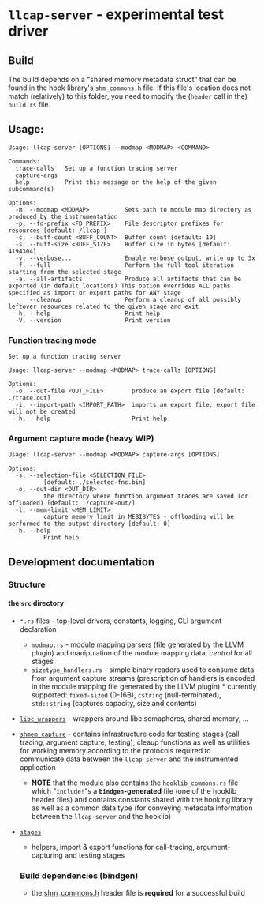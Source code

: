 # `llcap-server` - experimental test driver

## Build

The build depends on a "shared memory metadata struct" that can be found in the hook library's `shm_commons.h` file. If this file's location does not match (relatively) to this folder, you need to modify the (`header` call in the) `build.rs` file. 

## Usage:

    Usage: llcap-server [OPTIONS] --modmap <MODMAP> <COMMAND>

    Commands:
      trace-calls   Set up a function tracing server
      capture-args  
      help          Print this message or the help of the given subcommand(s)

    Options:
      -m, --modmap <MODMAP>          Sets path to module map directory as produced by the instrumentation
      -p, --fd-prefix <FD_PREFIX>    File descriptor prefixes for resources [default: /llcap-]
      -c, --buff-count <BUFF_COUNT>  Buffer count [default: 10]
      -s, --buff-size <BUFF_SIZE>    Buffer size in bytes [default: 4194304]
      -v, --verbose...               Enable verbose output, write up to 3x
      -f, --full                     Perform the full tool iteration starting from the selected stage
      -a, --all-artifacts            Produce all artifacts that can be exported (in default locations) This option overrides ALL paths specified as import or export paths for ANY stage
          --cleanup                  Perform a cleanup of all possibly leftover resources related to the given stage and exit
      -h, --help                     Print help
      -V, --version                  Print version

### Function tracing mode

    Set up a function tracing server

    Usage: llcap-server --modmap <MODMAP> trace-calls [OPTIONS]

    Options:
      -o, --out-file <OUT_FILE>        produce an export file [default: ./trace.out]
      -i, --import-path <IMPORT_PATH>  imports an export file, export file will not be created
      -h, --help                       Print help

### Argument capture mode (heavy WIP)

    Usage: llcap-server --modmap <MODMAP> capture-args [OPTIONS]

    Options:
      -s, --selection-file <SELECTION_FILE>
              [default: ./selected-fns.bin]
      -o, --out-dir <OUT_DIR>
              the directory where function argument traces are saved (or offloaded) [default: ./capture-out/]
      -l, --mem-limit <MEM_LIMIT>
              capture memory limit in MEBIBYTES - offloading will be performed to the output directory [default: 0]
      -h, --help
              Print help

## Development documentation

### Structure

#### the `src` directory

* `*.rs` files - top-level drivers, constants, logging, CLI argument declaration
  * `modmap.rs` - module mapping parsers (file generated by the LLVM plugin) and manipulation of the module mapping data, *central* for all stages
  * `sizetype_handlers.rs` - simple binary readers used to consume data from argument capture streams (prescription of handlers is encoded in the module mapping file generated by the LLVM plugin)
        * currently supported: `fixed-sized` (0-16B), `cstring` (null-terminated), `std::string` (captures capacity, size and contents)
* [`libc_wrappers`](./src/libc_wrappers/) - wrappers around libc semaphores, shared memory, ...
* [`shmem_capture`](./src/shmem_capture/) - contains infrastructure code for testing stages (call tracing, argument capture, testing), cleaup functions as well as utilities for working memory according to the protocols required to communicate data between the `llcap-server` and the instrumented application
  * **NOTE** that the module also contains the `hooklib_commons.rs` file which "`include!`"s a **`bindgen`-generated** file (one of the hooklib header files) and contains constants shared with the hooking library as well as a common data type (for conveying metadata information between the `llcap-server` and the hooklib) 
* [`stages`](./src/stages/)
  * helpers, import & export functions for call-tracing, argument-capturing and testing stages

  ### Build dependencies (bindgen)

  * the [shm_commons.h](../ipc-hooklib/shm_commons.h) header file is **required** for a successful build